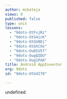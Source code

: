 ```yaml
---
author: miketeja
views: 0
published: false
type: unit
lessons: 
  - "9dots-OtFvjRz"
  - "9dots-OtG4icK"
  - "9dots-OtGU8Dj"
  - "9dots-OtGhCXe"
  - "9dots-Ou0IU5f"
  - "9dots-OugQIDU"
  - "9dots-Oug1PdA"
title: Android AppInventor
org: 9dots
id: "9dots-OtG4I70"

---
```


undefined
